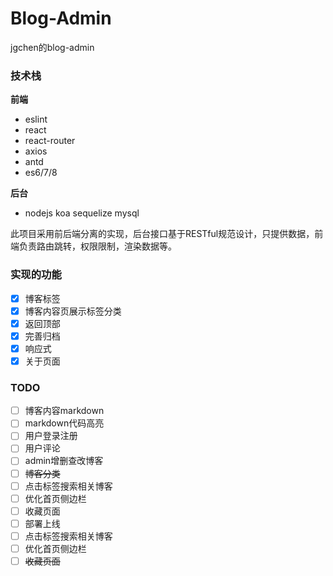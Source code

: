 # Blog-Admin
jgchen的blog-admin
### 技术栈
**前端**
* eslint
* react
* react-router
* axios
* antd
* es6/7/8

**后台**
* nodejs koa sequelize mysql

此项目采用前后端分离的实现，后台接口基于RESTful规范设计，只提供数据，前端负责路由跳转，权限限制，渲染数据等。
### 实现的功能
* [x] 博客标签
* [x] 博客内容页展示标签分类
* [x] 返回顶部
* [x] 完善归档
* [x] 响应式
* [x] 关于页面
### TODO
* [ ] 博客内容markdown
* [ ] markdown代码高亮
* [ ] 用户登录注册
* [ ] 用户评论
* [ ] admin增删查改博客
* [ ] ~~博客分类~~
* [ ] 点击标签搜索相关博客
* [ ] 优化首页侧边栏
* [ ] 收藏页面
* [ ] 部署上线
* [ ] 点击标签搜索相关博客
* [ ] 优化首页侧边栏
* [ ] ~~收藏页面~~

